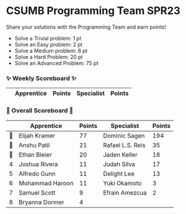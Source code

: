 # CSUMB Programming Team SPR23

Share your solutions with the Programming Team and earn points!

- Solve a Trivial problem: 1 pt
- Solve an Easy problem: 2 pt
- Solve a Medium problem: 6 pt
- Solve a Hard Problem: 20 pt
- Solve an Advanced Problem: 75 pt

### ✨ Weekly Scoreboard ✨
| |Apprentice|Points|Specialist|Points|
|-------|-------|-------|-------|-------|


### 🏁 Overall Scoreboard 🏁
| |Apprentice|Points|Specialist|Points|
|-------|-------|-------|-------|-------|
|🥇|Elijah Kramer|77|Dominic Sagen|194|
|🥈|Anshu Patil|21|Rafael L.S. Reis|35|
|🥉|Ethan Bleier|20|Jaden Keller|18|
|4|Joshua Rivera|11|Judah Silva|17|
|5|Alfredo Gunn|11|Delight Lee|13|
|6|Mohammad Haroon|11|Yuki Okamoto|3|
|7|Samuel Scott|9|Efrain Amezcua|2|
|8|Bryanna Dormer|4| | |
